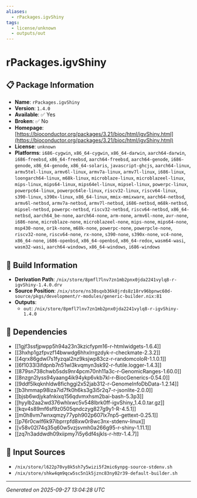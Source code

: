 ```yaml
---
aliases:
  - rPackages.igvShiny
tags:
  - license/unknown
  - outputs/out
---
```


# rPackages.igvShiny

## 📋 Package Information

- **Name**: `rPackages.igvShiny`
- **Version**: `1.4.0`
- **Available**: ✅ Yes
- **Broken**: ✅ No
- **Homepage**: [https://bioconductor.org/packages/3.21/bioc/html/igvShiny.html](https://bioconductor.org/packages/3.21/bioc/html/igvShiny.html)
- **License**: `unknown`
- **Platforms**: `i686-cygwin`, `x86_64-cygwin`, `x86_64-darwin`, `aarch64-darwin`, `i686-freebsd`, `x86_64-freebsd`, `aarch64-freebsd`, `aarch64-genode`, `i686-genode`, `x86_64-genode`, `x86_64-solaris`, `javascript-ghcjs`, `aarch64-linux`, `armv5tel-linux`, `armv6l-linux`, `armv7a-linux`, `armv7l-linux`, `i686-linux`, `loongarch64-linux`, `m68k-linux`, `microblaze-linux`, `microblazeel-linux`, `mips-linux`, `mips64-linux`, `mips64el-linux`, `mipsel-linux`, `powerpc-linux`, `powerpc64-linux`, `powerpc64le-linux`, `riscv32-linux`, `riscv64-linux`, `s390-linux`, `s390x-linux`, `x86_64-linux`, `mmix-mmixware`, `aarch64-netbsd`, `armv6l-netbsd`, `armv7a-netbsd`, `armv7l-netbsd`, `i686-netbsd`, `m68k-netbsd`, `mipsel-netbsd`, `powerpc-netbsd`, `riscv32-netbsd`, `riscv64-netbsd`, `x86_64-netbsd`, `aarch64_be-none`, `aarch64-none`, `arm-none`, `armv6l-none`, `avr-none`, `i686-none`, `microblaze-none`, `microblazeel-none`, `mips-none`, `mips64-none`, `msp430-none`, `or1k-none`, `m68k-none`, `powerpc-none`, `powerpcle-none`, `riscv32-none`, `riscv64-none`, `rx-none`, `s390-none`, `s390x-none`, `vc4-none`, `x86_64-none`, `i686-openbsd`, `x86_64-openbsd`, `x86_64-redox`, `wasm64-wasi`, `wasm32-wasi`, `aarch64-windows`, `x86_64-windows`, `i686-windows`

## 🔧 Build Information

- **Derivation Path**: `/nix/store/8pmfl7lnv7zn1mb2pnx0jda2241vylq8-r-igvShiny-1.4.0.drv`
- **Source Position**: `/nix/store/ns30sqxb36k8jrds8z18rv96bpnwc60d-source/pkgs/development/r-modules/generic-builder.nix:81`
- **Outputs**:
  - `out`:  `/nix/store/8pmfl7lnv7zn1mb2pnx0jda2241vylq8-r-igvShiny-1.4.0`

## 🔗 Dependencies

- [[1gjf3ssfjpwpp5h94a23n3kzicfypm16-r-htmlwidgets-1.6.4]]
- [[3hxhp1gzfpvzf14bwwdg6hhxlrrgzdyk-r-checkmate-2.3.2]]
- [[4qrx86gdwl7s1fyzqal2nz9ksjwp83cz-r-randomcoloR-1.1.0.1]]
- [[6f1033l3ifdpnb7n51wl3kvqmyn3sk92-r-futile.logger-1.4.3]]
- [[879sn738chwb5sds9nr4pcm70nh11a3c-r-GenomicRanges-1.60.0]]
- [[8nzgn2lyss94yaang4ik94ykp6vkb7kl-r-BiocGenerics-0.54.0]]
- [[9ddf5lkqknhldw8fichggi2x52jab312-r-GenomeInfoDbData-1.2.14]]
- [[b3hmmap98iza7id7fk0h6ks3g3i5r2q7-r-jsonlite-2.0.0]]
- [[bjsb6wdjykafnkixq156qdvmxhsm2bai-bash-5.3p3]]
- [[hyylb2aa2wd376whlxwc5v548lbrk0ff-igvShiny_1.4.0.tar.gz]]
- [[kqv4s89mf6sf9z0505qndczyg827g9y1-R-4.5.1]]
- [[m0h8vm7wnxqmzy77yph902p607lx7np5-gettext-0.25.1]]
- [[p76r0cwlf6k97ibprrpfd8xw0r8wc3nx-stdenv-linux]]
- [[v58v02l74q35q60w5vzjsvmh0a266g95-r-shiny-1.11.1]]
- [[zq7n3addwdh09xiipmy7i5y6df4sjkls-r-httr-1.4.7]]

## 📁 Input Sources

- `/nix/store/l622p70vy8k5sh7y5wizi5f2mic6ynpg-source-stdenv.sh`
- `/nix/store/shkw4qm9qcw5sc5n1k5jznc83ny02r39-default-builder.sh`

---
*Generated on 2025-09-27 13:04:28 UTC*
